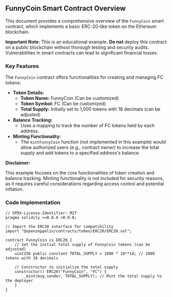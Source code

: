 ## FunnyCoin Smart Contract Overview

This document provides a comprehensive overview of the `FunnyCoin` smart contract, which implements a basic ERC-20-like token on the Ethereum blockchain. 

**Important Note:** This is an educational example. **Do not** deploy this contract on a public blockchain without thorough testing and security audits. Vulnerabilities in smart contracts can lead to significant financial losses.

### Key Features

The `FunnyCoin` contract offers functionalities for creating and managing FC tokens:

* **Token Details:**
    * **Token Name:** FunnyCoin (Can be customized)
    * **Token Symbol:** FC (Can be customized)
    * **Total Supply:** Initially set to 1,000 tokens with 18 decimals (can be adjusted)
* **Balance Tracking:**
    * Uses a mapping to track the number of FC tokens held by each address.
* **Minting Functionality:**
    * The `mintFunnyCoin` function (not implemented in this example) would allow authorized users (e.g., contract owner) to increase the total supply and add tokens to a specified address's balance.

**Disclaimer:** 

This example focuses on the core functionalities of token creation and balance tracking. Minting functionality is not included for security reasons, as it requires careful considerations regarding access control and potential inflation. 

### Code Implementation

```solidity
// SPDX-License-Identifier: MIT
pragma solidity >=0.8.0 <0.9.0;

// Import the ERC20 interface for compatibility
import "@openzeppelin/contracts/token/ERC20/ERC20.sol";

contract FunnyCoin is ERC20 {
    // Set the initial total supply of FunnyCoin tokens (can be adjusted)
    uint256 public constant TOTAL_SUPPLY = 1000 * 10**18; // 1000 tokens with 18 decimals

    // Constructor to initialize the total supply
    constructor() ERC20("FunnyCoin", "FC") {
        _mint(msg.sender, TOTAL_SUPPLY); // Mint the total supply to the deployer
    }
}
